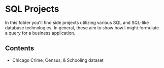 # SQL Projects
In this folder you'll find side projects utilizing various SQL and SQL-like database technologies. In general, these aim to show how I might formulate a query for a business application.

## Contents
* Chicago Crime, Census, & Schooling dataset
